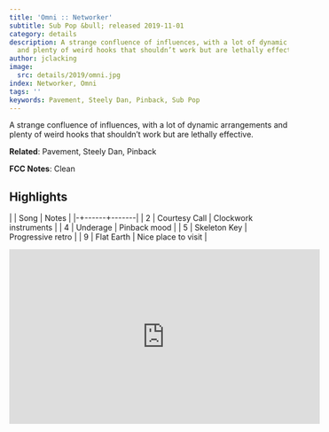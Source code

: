 ```yaml
---
title: 'Omni :: Networker'
subtitle: Sub Pop &bull; released 2019-11-01
category: details
description: A strange confluence of influences, with a lot of dynamic arrangements
  and plenty of weird hooks that shouldn’t work but are lethally effective.
author: jclacking
image:
  src: details/2019/omni.jpg
index: Networker, Omni
tags: ''
keywords: Pavement, Steely Dan, Pinback, Sub Pop
---
```

A strange confluence of influences, with a lot of dynamic arrangements and plenty of weird hooks that shouldn’t work but are lethally effective.<!--more-->

**Related**: Pavement, Steely Dan, Pinback

**FCC Notes**: Clean

## Highlights

| | Song | Notes |
|-+------+-------|
| 2 | Courtesy Call | Clockwork instruments |
| 4 | Underage | Pinback mood |
| 5 | Skeleton Key | Progressive retro |
| 9 | Flat Earth | Nice place to visit |

<div class="tlo-detail-video"><iframe width="560" height="315" src="https://www.youtube.com/embed/5XC3AQEchY0" frameborder="0" allow="autoplay; encrypted-media" allowfullscreen></iframe></div>

